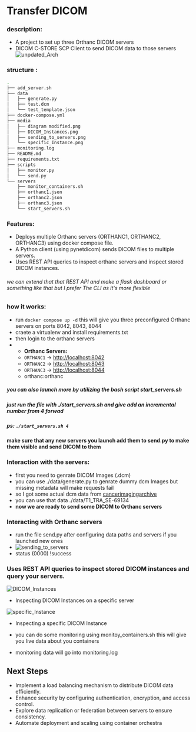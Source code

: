 # Transfer DICOM
### description:
* A project to set up three Orthanc DICOM servers
* DICOM C-STORE SCP Client to send DICOM data to those servers
![unpdated_Arch](https://github.com/user-attachments/assets/99731025-a408-48ec-8937-6cf796844051)


### structure :
```bash
.
├── add_server.sh
├── data
│   ├── generate.py
│   ├── test.dcm
│   └── test_template.json
├── docker-compose.yml
├── media
│   ├── diagram modified.png
│   ├── DICOM_Instances.png
│   ├── sending_to_servers.png
│   └── specific_Instance.png
├── monitoring.log
├── README.md
├── requirements.txt
├── scripts
│   ├── monitor.py
│   └── send.py
└── servers
    ├── monitor_containers.sh
    ├── orthanc1.json
    ├── orthanc2.json
    ├── orthanc3.json
    └── start_servers.sh

```

### Features:
* Deploys multiple Orthanc servers (ORTHANC1, ORTHANC2, ORTHANC3) using docker compose file.
* A Python client (using pynetdicom) sends DICOM files to multiple servers.
* Uses REST API queries to inspect orthanc servers and inspect stored DICOM instances.
###### we can extend that that REST API and make a flask dashboard or something like that but I prefer The CLI as it's more flexible

### how it works:
* run ```docker compose up -d``` this will give you three preconfigured Orthanc servers on ports 8042, 8043, 8044
* craete a virtualenv and install requirements.txt
* then login to the orthanc servers
* - **Orthanc Servers:**
  - `ORTHANC1` → [http://localhost:8042](http://localhost:8042)
  - `ORTHANC2` → [http://localhost:8043](http://localhost:8043)
  - `ORTHANC3` → [http://localhost:8044](http://localhost:8044)
  - orthanc:orthanc
 
##### you can also launch more by utilizing the bash script start_servers.sh
##### just run the file with ./start_servers.sh and give add an incremental number from 4 forwad
##### ps: ```./start_servers.sh 4```

#### make sure that any new servers you launch add them to send.py to make them visible and send DICOM to them

### Interaction with the servers:
* first you need to genrate DICOM Images (.dcm)
* you can use ./data/generate.py to genrate dummy dcm Images but missing metadata will make requests fail
* so I got some actual dcm data from [cancerimagingarchive](https://www.cancerimagingarchive.net/)
* you can use that data ./data/T1_TRA_SE-69134
* **now we are ready to send some DICOM to Orthanc servers**

### Interacting with Orthanc servers
* run the file send.py after configuring data paths and servers if you launched new ones  
* ![sending_to_servers](https://github.com/user-attachments/assets/f9dda8db-259f-4983-847c-d9c8120d5714)
* status (0000) !success

### Uses REST API queries to inspect stored DICOM instances and query your servers.
![DICOM_Instances](https://github.com/user-attachments/assets/58812ef9-81df-41c3-98a4-ac6ddab6d574)
* Inspecting DICOM Instances on a specific server

![specific_Instance](https://github.com/user-attachments/assets/755a6091-1121-4e5a-bc1f-fafece141580)
* Inspecting a specific DICOM Instance

* you can do some monitoring using monitoy_containers.sh this will give you live data about you containers
* monitoring data will go into monitoring.log

## Next Steps

- Implement a load balancing mechanism to distribute DICOM data efficiently.
- Enhance security by configuring authentication, encryption, and access control.
- Explore data replication or federation between servers to ensure consistency.
- Automate deployment and scaling using container orchestra




